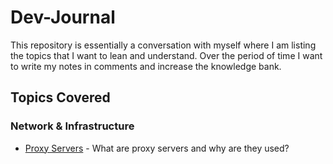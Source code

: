 # Dev-Journal
This repository is essentially a conversation with myself where I am listing the topics that I want to lean and understand. Over the period of time I want to write my notes in comments and increase the knowledge bank.

## Topics Covered

### Network & Infrastructure
- [Proxy Servers](./proxy-servers.md) - What are proxy servers and why are they used?
